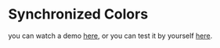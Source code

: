 # Synchronized Colors

you can watch a demo [here](https://www.youtube.com/watch?v=gaCDKq2KxJI), or you can test it by yourself [here](https://dl.dropboxusercontent.com/u/52385642/colors/emissor.html).
